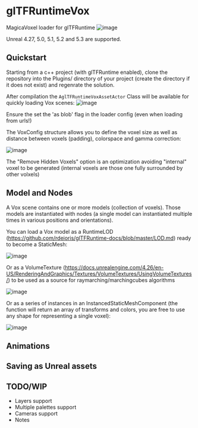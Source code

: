 # glTFRuntimeVox
MagicaVoxel loader for glTFRuntime
![image](https://github.com/rdeioris/glTFRuntimeVox/assets/2234592/94ac53f9-32c6-49e2-b9cd-2df35ea57592)

Unreal 4.27, 5.0, 5.1, 5.2 and 5.3 are supported.

## Quickstart

Starting from a c++ project (with glTFRuntime enabled), clone the repository into the Plugins/ directory of your project (create the directory if it does not exist) and regenrate the solution.

After compilation the ```AglTFRuntimeVoxAssetActor``` Class will be available for quickly loading Vox scenes:
![image](https://github.com/rdeioris/glTFRuntimeVox/assets/2234592/566de179-4b67-449f-b07c-7c257629a7ee)

Ensure the set the 'as blob' flag in the loader config (even when loading from urls!)

The VoxConfig structure allows you to define the voxel size as well as distance between voxels (padding), colorspace and gamma correction:

![image](https://github.com/rdeioris/glTFRuntimeVox/assets/2234592/7c3b6082-2816-42eb-8a58-1d4eb8212525)

The "Remove Hidden Voxels" option is an optimization avoiding "internal" voxel to be generated (internal voxels are those one fully surrounded by other volxels)

## Model and Nodes

A Vox scene contains one or more models (collection of voxels). Those models are instantiated with nodes (a single model can instantiated multiple times in various positions and orientations).

You can load a Vox model as a RuntimeLOD (https://github.com/rdeioris/glTFRuntime-docs/blob/master/LOD.md) ready to become a StaticMesh:

![image](https://github.com/rdeioris/glTFRuntimeVox/assets/2234592/1586b4cb-e7df-4547-8f48-e9234b4568e5)

Or as a VolumeTexture (https://docs.unrealengine.com/4.26/en-US/RenderingAndGraphics/Textures/VolumeTextures/UsingVolumeTextures/) to be used as a source for raymarching/marchingcubes algorithms

![image](https://github.com/rdeioris/glTFRuntimeVox/assets/2234592/8d179e5f-0ae0-4366-9649-1c817351dbd3)

Or as a series of instances in an InstancedStaticMeshComponent (the function will return an array of transforms and colors, you are free to use any shape for representing a single voxel):

![image](https://github.com/rdeioris/glTFRuntimeVox/assets/2234592/08537c06-2994-48d6-9276-0707ad04d29e)

## Animations

## Saving as Unreal assets

## TODO/WIP

* Layers support
* Multiple palettes support
* Cameras support
* Notes
